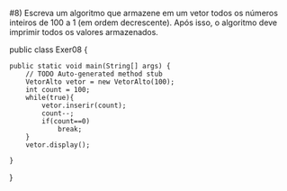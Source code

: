 #8) Escreva um algoritmo que armazene em um vetor todos os números inteiros de 100 a 1 (em ordem decrescente). Após isso, o algoritmo deve imprimir todos os valores armazenados.

public class Exer08 {

	public static void main(String[] args) {
		// TODO Auto-generated method stub
		VetorAlto vetor = new VetorAlto(100);
		int count = 100;
		while(true){
			vetor.inserir(count);
			count--;
			if(count==0)
				break;
		}
		vetor.display();

	}

}
